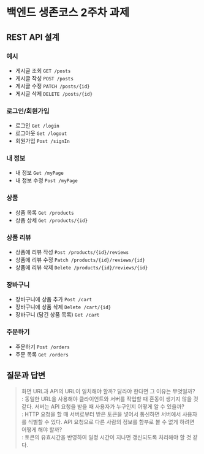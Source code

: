 # 백엔드 생존코스 2주차 과제

## REST API 설계

### 예시

- 게시글 조회 `GET /posts`
- 게시글 작성 `POST /posts`
- 게시글 수정 `PATCH /posts/{id}`
- 게시글 삭제 `DELETE /posts/{id}`

### 로그인/회원가입

- 로그인 `Get /login`
- 로그아웃 `Get /logout`
- 회원가입 `Post /signIn`

### 내 정보

- 내 정보 `Get /myPage`
- 내 정보 수정 `Post /myPage`

### 상품

- 상품 목록 `Get /products`
- 상품 상세 `Get /products/{id}`

### 상품 리뷰

- 상품에 리뷰 작성 `Post /products/{id}/reviews`
- 상품에 리뷰 수정 `Patch /products/{id}/reviews/{id}`
- 상품에 리뷰 삭제 `Delete /products/{id}/reviews/{id}`

### 장바구니

- 장바구니에 상품 추가 `Post /cart`
- 장바구니에 상품 삭제 `Delete /cart/{id}`
- 장바구니 (담긴 상품 목록) `Get /cart`

### 주문하기

- 주문하기 `Post /orders`
- 주문 목록 `Get /orders`

## 질문과 답변

> 화면 URL과 API의 URL이 일치해야 할까? 달라야 한다면 그 이유는 무엇일까?<br/>
    : 동일한 URL을 사용해야 클라이언트와 서버를 작업할 때 혼동이 생기지 않을 것 같다.
> 서버는 API 요청을 받을 때 사용자가 누구인지 어떻게 알 수 있을까?<br/>
    : HTTP 요청을 할 때 서버로부터 받은 토큰을 넣어서 통신하면 서버에서 사용자를 식별할 수 있다.
> API 요청으로 다른 사람의 정보를 함부로 볼 수 없게 하려면 어떻게 해야 할까?<br/>
    : 토큰의 유효시간을 반영하여 일정 시간이 지나면 갱신되도록 처리해야 할 것 같다.
